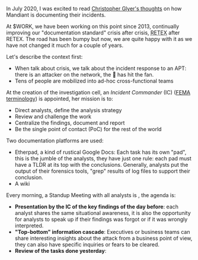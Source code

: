 
In July 2020, I was excited to read [Christopher Glyer's thoughts](https://twitter.com/cglyer/status/1286832534958084096) on how Mandiant is documenting their incidents.

At $WORK, we have been working on this point since 2013, continually improving our "documentation standard" crisis after crisis, <abbr title="Return of experience">RETEX</abbr> after RETEX. The road has been bumpy but now, we are quite happy with it as we have not changed it much for a couple of years.

Let's describe the context first:
- When talk about crisis, we talk about the incident response to an APT: there is an attacker on the network, the :poop: has hit the fan.
- Tens of people are mobilized into ad-hoc cross-functional teams

At the creation of the investigation cell, an *Incident Commander* (IC) ([FEMA terminology](https://www.fema.gov/sites/default/files/2020-07/fema_nims_doctrine-2017.pdf)) is appointed, her mission is to:
- Direct analysts, define the analysis strategy
- Review and challenge the work
- Centralize the findings, document and report
- Be the single point of contact (PoC) for the rest of the world

Two documentation platforms are used:
- Etherpad, a kind of rustical Google Docs: Each task has its own "pad", this is the jumble of the analysts, they have just one rule: each pad must have a TLDR at its top with the conclusions. Generally, analysts put the output of their forensics tools, "grep" results of log files to support their conclusion.
- A wiki

Every morning, a Standup Meeting with all analysts is , the agenda is:
- **Presentation by the IC of the key findings of the day before**: each analyst shares the same situational awareness, it is also the opportunity for  analysts to speak up if their findings was forgot or if it was wrongly interpreted.
- **"Top-bottom" information cascade**: Executives or business teams can share interesting insights about the attack from a business point of view, they can also have specific inquiries or fears to be cleared. 
- **Review of the tasks done yesterday**:
